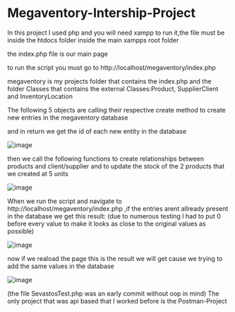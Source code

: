 # Megaventory-Intership-Project
In this project I used php and you will need xampp to run it,the file must be inside the htdocs folder inside the main xampps root folder 

the index.php file is our main page 

to run the script you must go to http://localhost/megaventory/index.php 

megaventory is my projects folder that contains the index.php and the folder Classes
that contains the external Classes:Product, SupplierClient and InventoryLocation

The following 5 objects are calling their respective create method to create new entries in the megaventory database 

and in return we get the id of each new entity in the database 


![image](https://github.com/alexseva98/Megaventory-Intership-Project/assets/62871935/8db9db31-f3a2-41fa-94b2-5167dbdc5bce) 


then we call the following functions to create relationships between products and client/supplier 
and to update the stock of the 2 products that we created at 5 units 
 
![image](https://github.com/alexseva98/Megaventory-Intership-Project/assets/62871935/fba6f149-e950-4fc0-802f-8fb84086a5d5) 

When we run the script and navigate to http://localhost/megaventory/index.php ,if the entries arent allready present in the database we get this result:
(due to numerous testing I had to put 0 before every value to make it looks as close to the original values as possible) 


![image](https://github.com/alexseva98/Megaventory-Intership-Project/assets/62871935/73db6fa1-9074-4a09-8274-470469528925) 

now if we reaload the page this is the result we will get cause we trying to add the same values in the database 

![image](https://github.com/alexseva98/Megaventory-Intership-Project/assets/62871935/0444e4b2-005e-47d2-924f-5e290ad2e722)


(the file SevastosTest.php was an early commit without oop in mind)
The only project that was api based that I worked before is the Postman-Project





